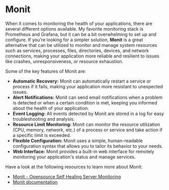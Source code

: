 # Monit

When it comes to monitoring the health of your applications, there are several different options available. My favorite monitoring stack is Prometheus and Grafana, but it can be a bit overwhelming to set up and configure. If you're looking for a simpler solution, **Monit** is a great alternative that can be utilized to monitor and manage system resources such as services, processes, files, directories, devices, and network connections, making your application more reliable and resilient to issues like crashes, unresponsiveness, or resource exhaustion.

Some of the key features of Monit are:

- **Automatic Recovery:** Monit can automatically restart a service or process if it fails, making your application more resistant to unexpected issues.
- **Alert Notifications:** Monit can send email notifications when a problem is detected or when a certain condition is met, keeping you informed about the health of your application.
- **Event Logging:** All events detected by Monit are stored in a log for easy troubleshooting and analysis.
- **Resource Limit Monitoring:** Monit can monitor the resource utilization (CPU, memory, network, etc.) of a process or service and take action if a specific limit is exceeded.
- **Flexible Configuration:** Monit uses a simple, human-readable configuration syntax that allows you to tailor its behavior to your needs.
- **Web Interface:** Monit provides a built-in web interface for remotely monitoring your application's status and manage services.

Have a look at the following resources to learn more about Monit:

- [Monit - Opensource Self Healing Server Monitoring](https://www.youtube.com/watch?v=3cA5lNje1Ow)
- [Monit documentation](https://mmonit.com/monit/documentation/)
